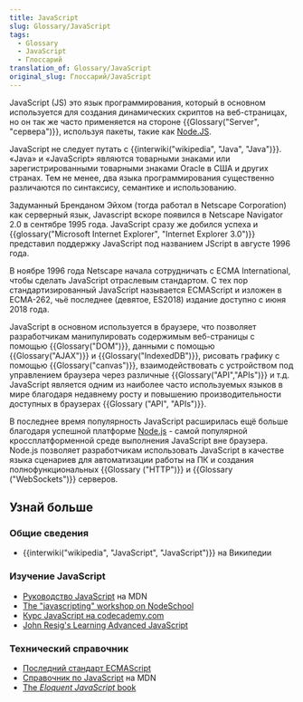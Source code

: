 ```yaml
---
title: JavaScript
slug: Glossary/JavaScript
tags:
  - Glossary
  - JavaScript
  - Глоссарий
translation_of: Glossary/JavaScript
original_slug: Глоссарий/JavaScript
---
```


JavaScript (JS) это язык программирования, который в основном используется для создания динамических скриптов на веб-страницах, но он так же часто применяется на стороне {{Glossary("Server", "сервера")}}, используя пакеты, такие как [Node.JS](http://nodejs.org/).

JavaScript не следует путать с {{interwiki("wikipedia", "Java", "Java")}}. «Java» и «JavaScript» являются товарными знаками или зарегистрированными товарными знаками Oracle в США и других странах. Тем не менее, два языка программирования существенно различаются по синтаксису, семантике и использованию.

Задуманный Бренданом Эйхом (тогда работал в Netscape Corporation) как серверный язык, Javascript вскоре появился в Netscape Navigator 2.0 в сентябре 1995 года. JavaScript сразу же добился успеха и {{glossary("Microsoft Internet Explorer", "Internet Explorer 3.0")}} представил поддержку JavaScript под названием JScript в августе 1996 года.

В ноябре 1996 года Netscape начала сотрудничать с ECMA International, чтобы сделать JavaScript отраслевым стандартом. С тех пор стандартизированный JavaScript называется ECMAScript и изложен в ECMA-262, чьё последнее (девятое, ES2018) издание доступно с июня 2018 года.

JavaScript в основном используется в браузере, что позволяет разработчикам манипулировать содержимым веб-страницы с помощью {{Glossary("DOM")}}, данными с помощью {{Glossary("AJAX")}} и {{Glossary("IndexedDB")}}, рисовать графику с помощью {{Glossary("canvas")}}, взаимодействовать с устройством под управлением браузера через различные {{Glossary("API","APIs")}} и т.д. JavaScript является одним из наиболее часто используемых языков в мире благодаря недавнему росту и повышению производительности доступных в браузерах {{Glossary ("API", "APIs")}}.

В последнее время популярность JavaScript расширилась ещё больше благодаря успешной платформе [Node.js](http://nodejs.org/) - самой популярной кроссплатформенной среде выполнения JavaScript вне браузера. Node.js позволяет разработчикам использовать JavaScript в качестве языка сценариев для автоматизации работы на ПК и создания полнофункциональных {{Glossary ("HTTP")}} и {{Glossary ("WebSockets")}} серверов.

## Узнай больше

### Общие сведения

- {{interwiki("wikipedia", "JavaScript", "JavaScript")}} на Википедии

### Изучение JavaScript

- [Руководство JavaScript](/ru/docs/Web/JavaScript/Guide) на MDN
- [The "javascripting" workshop on NodeSchool](http://nodeschool.io/#workshoppers)
- [Курс JavaScript на codecademy.com](http://www.codecademy.com/tracks/javascript)
- [John Resig's Learning Advanced JavaScript](http://ejohn.org/apps/learn/)

### Технический справочник

- [Последний стандарт ECMAScript](http://www.ecma-international.org/publications/standards/Ecma-262.htm)
- [Справочник по JavaScript](/ru/docs/Web/JavaScript/reference) на MDN
- [The _Eloquent JavaScript_ book](http://eloquentjavascript.net/)
